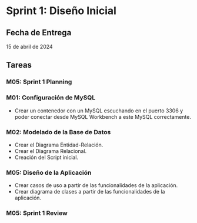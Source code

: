# Sprint 1: Diseño Inicial

## Fecha de Entrega

15 de abril de 2024

## Tareas

### M05: Sprint 1 Planning

### M01: Configuración de MySQL

- Crear un contenedor con un MySQL escuchando en el puerto 3306 y poder conectar desde MySQL Workbench a este MySQL correctamente.

### M02: Modelado de la Base de Datos

- Crear el Diagrama Entidad-Relación.
- Crear el Diagrama Relacional.
- Creación del Script inicial.

### M05: Diseño de la Aplicación

- Crear casos de uso a partir de las funcionalidades de la aplicación.
- Crear diagrama de clases a partir de las funcionalidades de la aplicación.

### M05: Sprint 1 Review
